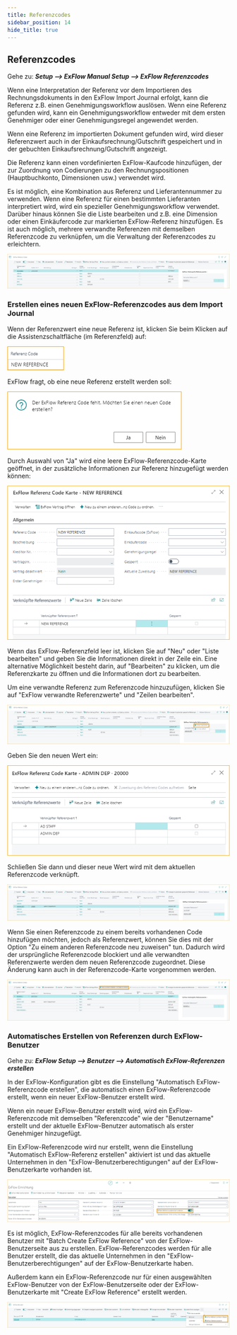 ```yaml
---
title: Referenzcodes
sidebar_position: 14
hide_title: true
---
```

## Referenzcodes

Gehe zu: ***Setup \--\> ExFlow Manual Setup \--\> ExFlow Referenzcodes***

Wenn eine Interpretation der Referenz vor dem Importieren des Rechnungsdokuments in den ExFlow Import Journal erfolgt, kann die Referenz z.B. einen Genehmigungsworkflow auslösen. Wenn eine Referenz gefunden wird, kann ein Genehmigungsworkflow entweder mit dem ersten Genehmiger oder einer Genehmigungsregel angewendet werden.

Wenn eine Referenz im importierten Dokument gefunden wird, wird dieser Referenzwert auch in der Einkaufsrechnung/Gutschrift gespeichert und in der gebuchten Einkaufsrechnung/Gutschrift angezeigt.

Die Referenz kann einen vordefinierten ExFlow-Kaufcode hinzufügen, der zur Zuordnung von Codierungen zu den Rechnungspositionen (Hauptbuchkonto, Dimensionen usw.) verwendet wird.

Es ist möglich, eine Kombination aus Referenz und Lieferantennummer zu verwenden. Wenn eine Referenz für einen bestimmten Lieferanten interpretiert wird, wird ein spezieller Genehmigungsworkflow verwendet. Darüber hinaus können Sie die Liste bearbeiten und z.B. eine Dimension oder einen Einkäufercode zur markierten ExFlow-Referenz hinzufügen. Es ist auch möglich, mehrere verwandte Referenzen mit demselben Referenzcode zu verknüpfen, um die Verwaltung der Referenzcodes zu erleichtern.

![ExFlow Referenzcodes](./../../images/reference-codes-001.png)


### Erstellen eines neuen ExFlow-Referenzcodes aus dem Import Journal

Wenn der Referenzwert eine neue Referenz ist, klicken Sie beim Klicken auf die Assistenzschaltfläche (im Referenzfeld) auf:

![Referenzfeld](./../../images/reference-code-001.png)

ExFlow fragt, ob eine neue Referenz erstellt werden soll:

![Neue Referenz erstellen](./../../images/reference-code-is-missing-001.png)

Durch Auswahl von "Ja" wird eine leere ExFlow-Referenzcode-Karte geöffnet, in der zusätzliche Informationen zur Referenz hinzugefügt werden können:

![ExFlow-Referenzcode-Karte](./../../images/reference-code-002.png)

Wenn das ExFlow-Referenzfeld leer ist, klicken Sie auf "Neu" oder "Liste bearbeiten" und geben Sie die Informationen direkt in der Zeile ein. Eine alternative Möglichkeit besteht darin, auf "Bearbeiten" zu klicken, um die Referenzkarte zu öffnen und die Informationen dort zu bearbeiten.

Um eine verwandte Referenz zum Referenzcode hinzuzufügen, klicken Sie auf "ExFlow verwandte Referenzwerte" und "Zeilen bearbeiten".

![ExFlow Referenzcodes](./../../images/reference-codes-002.png)

Geben Sie den neuen Wert ein:

![ExFlow-Referenzcode-Karte](./../../images/reference-code-003-related-reference-values.png)

Schließen Sie dann und dieser neue Wert wird mit dem aktuellen Referenzcode verknüpft.

![ExFlow Referenzcodes](./../../images/reference-codes-003.png)

Wenn Sie einen Referenzcode zu einem bereits vorhandenen Code hinzufügen möchten, jedoch als Referenzwert, können Sie dies mit der Option "Zu einem anderen Referenzcode neu zuweisen" tun. Dadurch wird der ursprüngliche Referenzcode blockiert und alle verwandten Referenzwerte werden dem neuen Referenzcode zugeordnet. Diese Änderung kann auch in der Referenzcode-Karte vorgenommen werden.

![ExFlow-Referenzcode-Karte](./../../images/reference-codes-004.png)


### Automatisches Erstellen von Referenzen durch ExFlow-Benutzer
Gehe zu: ***ExFlow Setup --> Benutzer --> Automatisch ExFlow-Referenzen erstellen***

In der ExFlow-Konfiguration gibt es die Einstellung "Automatisch ExFlow-Referenzcode erstellen", die automatisch einen ExFlow-Referenzcode erstellt, wenn ein neuer ExFlow-Benutzer erstellt wird.

Wenn ein neuer ExFlow-Benutzer erstellt wird, wird ein ExFlow-Referenzcode mit demselben "Referenzcode" wie der "Benutzername" erstellt und der aktuelle ExFlow-Benutzer automatisch als erster Genehmiger hinzugefügt.

Ein ExFlow-Referenzcode wird nur erstellt, wenn die Einstellung "Automatisch ExFlow-Referenz erstellen" aktiviert ist und das aktuelle Unternehmen in den "ExFlow-Benutzerberechtigungen" auf der ExFlow-Benutzerkarte vorhanden ist.

![ExFlow Setup Benutzer](./../../images/exflow-setup-users-002.png)

Es ist möglich, ExFlow-Referenzcodes für alle bereits vorhandenen Benutzer mit "Batch Create ExFlow Reference" von der ExFlow-Benutzerseite aus zu erstellen. ExFlow-Referenzcodes werden für alle Benutzer erstellt, die das aktuelle Unternehmen in den "ExFlow-Benutzerberechtigungen" auf der ExFlow-Benutzerkarte haben.

Außerdem kann ein ExFlow-Referenzcode nur für einen ausgewählten ExFlow-Benutzer von der ExFlow-Benutzerseite oder der ExFlow-Benutzerkarte mit "Create ExFlow Reference" erstellt werden.

![ExFlow Setup Benutzer](./../../images/exflow-users-002.png)
